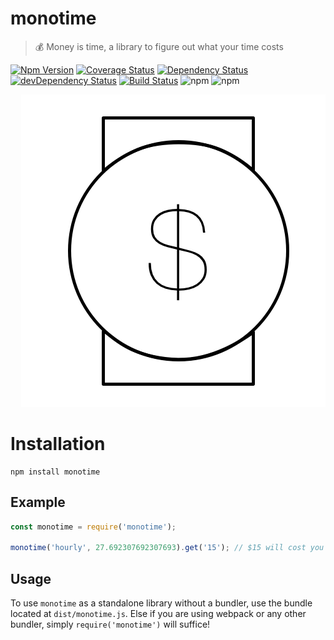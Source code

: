 # monotime

> 💰 Money is time, a library to figure out what your time costs

[![Npm Version](https://img.shields.io/npm/v/monotime.svg)](https://www.npmjs.com/package/monotime)
[![Coverage Status](https://lcov-server.gabrielcsapo.com/badge/github%2Ecom/gabrielcsapo/monotime.svg)](https://lcov-server.gabrielcsapo.com/coverage/github%2Ecom/gabrielcsapo/monotime)
[![Dependency Status](https://starbuck.gabrielcsapo.com/badge/github/gabrielcsapo/monotime/status.svg)](https://starbuck.gabrielcsapo.com/github/gabrielcsapo/monotime)
[![devDependency Status](https://starbuck.gabrielcsapo.com/badge/github/gabrielcsapo/monotime/dev-status.svg)](https://starbuck.gabrielcsapo.com/github/gabrielcsapo/monotime#info=devDependencies)
[![Build Status](https://travis-ci.org/gabrielcsapo/monotime.svg?branch=master)](https://travis-ci.org/gabrielcsapo/monotime)
![npm](https://img.shields.io/npm/dt/monotime.svg)
![npm](https://img.shields.io/npm/dm/monotime.svg)

<pre align="center">
  <img src="./docs/Monotime.png"/>
</pre>

# Installation

```
npm install monotime
```

## Example

```javascript
const monotime = require('monotime');

monotime('hourly', 27.692307692307693).get('15'); // $15 will cost you 0.5416666666666666 hours
```

## Usage

To use `monotime` as a standalone library without a bundler, use the bundle located at `dist/monotime.js`. Else if you are using webpack or any other bundler, simply `require('monotime')` will suffice!
